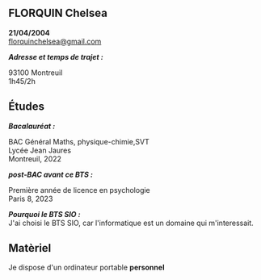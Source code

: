 ## FLORQUIN Chelsea 
**21/04/2004**   
florquinchelsea@gmail.com

***Adresse et temps de trajet :***

93100 Montreuil    
1h45/2h 

## Études
***Bacalauréat :***

BAC Général Maths, physique-chimie,SVT    
Lycée Jean Jaures     
Montreuil, 2022

***post-BAC avant ce BTS :***

Première année de licence en psychologie    
Paris 8, 2023

***Pourquoi le BTS SIO :***    
J'ai choisi le BTS SIO, car l'informatique est un domaine qui m'interessait.

## Matèriel
Je dispose d'un ordinateur portable **personnel**


